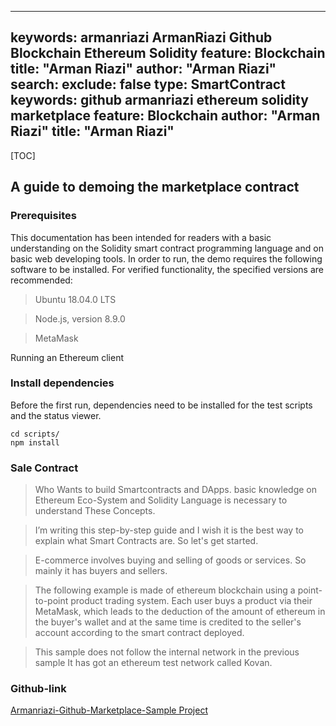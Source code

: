 
---
keywords:   armanriazi ArmanRiazi Github Blockchain Ethereum Solidity
feature:  Blockchain 
title: "Arman Riazi"
author: "Arman Riazi"
search:
exclude: false
type:  SmartContract
keywords:  github armanriazi ethereum solidity marketplace
feature:  Blockchain
author: "Arman Riazi"
title: "Arman Riazi"
---
[TOC]

## A guide to demoing the marketplace contract

### Prerequisites
This documentation has been intended for readers with a basic understanding on the Solidity smart contract programming language and on basic web developing tools. In order to run,
the demo requires the following software to be installed. For verified functionality, the specified versions are recommended:

> Ubuntu 18.04.0 LTS

> Node.js, version 8.9.0

> MetaMask

Running an Ethereum client

### Install dependencies

Before the first run, dependencies need to be installed for the test scripts and the status viewer.

```shell
cd scripts/
npm install
```

### Sale Contract

> Who Wants to build Smartcontracts and DApps. basic knowledge on Ethereum Eco-System and Solidity Language is necessary to understand These Concepts.

> I’m writing this step-by-step guide and I wish it is the best way to explain what Smart Contracts are. So let's get started.

> E-commerce involves buying and selling of goods or services. So mainly it has buyers and sellers.

> The following example is made of ethereum blockchain using a point-to-point product trading system. Each user buys a product via their MetaMask, which leads to the deduction of the amount of ethereum in the buyer's wallet and at the same time is credited to the seller's account according to the smart contract deployed.

> This sample does not follow the internal network in the previous sample It has got an ethereum test network called Kovan.

### Github-link
[Armanriazi-Github-Marketplace-Sample Project](https://github.com/armanriazi/armanriazi-ethereum-market)